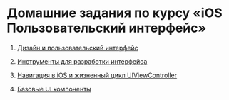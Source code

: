 # Домашние задания по курсу «iOS Пользовательский интерфейс»

1. [Дизайн и пользовательский интерфейс](./Design_and_user_interface/README.md)

2. [Инструменты для разработки интерфейса](./Interface_development_tools/README.md)

3. [Навигация в iOS и жизненный цикл UIViewController](./IOS_Navigation_and_the_UIViewController_Lifecycle/README.md)

4. [Базовые UI компоненты](/Basic_UI_components/README.md)

